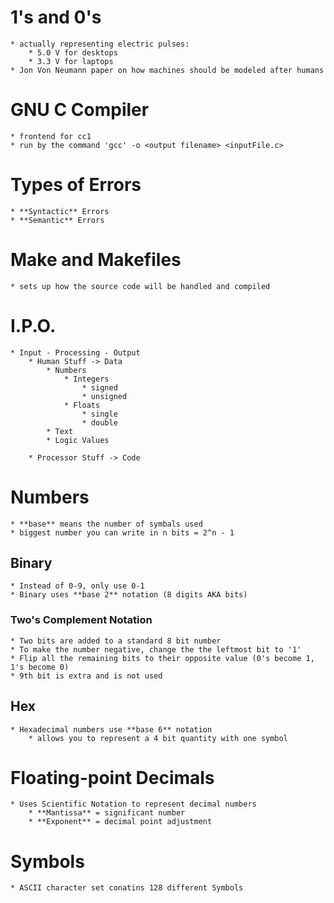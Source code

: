 # 1's and 0's
	* actually representing electric pulses:
		* 5.0 V for desktops
		* 3.3 V for laptops
	* Jon Von Neumann paper on how machines should be modeled after humans

# GNU C Compiler
	* frontend for cc1
	* run by the command 'gcc' -o <output filename> <inputFile.c>

# Types of Errors
	* **Syntactic** Errors
	* **Semantic** Errors

# Make and Makefiles
	* sets up how the source code will be handled and compiled

# I.P.O.
	* Input - Processing - Output
		* Human Stuff -> Data
			* Numbers
				* Integers
					* signed
					* unsigned
				* Floats
					* single
					* double
			* Text
			* Logic Values

		* Processor Stuff -> Code

# Numbers
	* **base** means the number of symbals used
	* biggest number you can write in n bits = 2^n - 1

## Binary
	* Instead of 0-9, only use 0-1
	* Binary uses **base 2** notation (8 digits AKA bits)
### Two's Complement Notation
	* Two bits are added to a standard 8 bit number 
	* To make the number negative, change the the leftmost bit to '1'
	* Flip all the remaining bits to their opposite value (0's become 1, 1's become 0)
	* 9th bit is extra and is not used

## Hex
	* Hexadecimal numbers use **base 6** notation
		* allows you to represent a 4 bit quantity with one symbol

# Floating-point Decimals
	* Uses Scientific Notation to represent decimal numbers
		* **Mantissa** = significant number
		* **Exponent** = decimal point adjustment

# Symbols
	* ASCII character set conatins 128 different Symbols